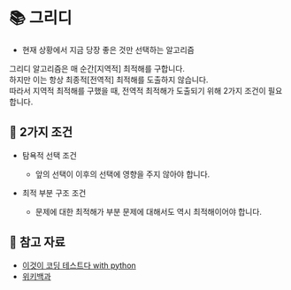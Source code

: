 # 📚 그리디
* 현재 상황에서 지금 당장 좋은 것만 선택하는 알고리즘

그리디 알고리즘은 매 순간[지역적] 최적해를 구합니다. <br>
하지만 이는 항상 최종적[전역적] 최적해를 도출하지 않습니다. <br>
따라서 지역적 최적해를 구했을 때, 전역적 최적해가 도출되기 위해 2가지 조건이 필요합니다.

## 📌 2가지 조건

* 탐욕적 선택 조건
    * 앞의 선택이 이후의 선택에 영향을 주지 않아야 합니다.
   
* 최적 부분 구조 조건
    * 문제에 대한 최적해가 부분 문제에 대해서도 역시 최적해이어야 합니다.

## 📌 참고 자료
* [이것이 코딩 테스트다 with python](http://www.kyobobook.co.kr/product/detailViewKor.laf?barcode=9791162243077&gclid=Cj0KCQjwnNyUBhCZARIsAI9AYlEFI5pOJXRZAcHoPFxXdJ2koTq-_aa10kLvirGasCF0x4Q8KIHdaDkaAkFEEALw_wcB)
* [위키백과](https://ko.wikipedia.org/wiki/%ED%83%90%EC%9A%95_%EC%95%8C%EA%B3%A0%EB%A6%AC%EC%A6%98)
